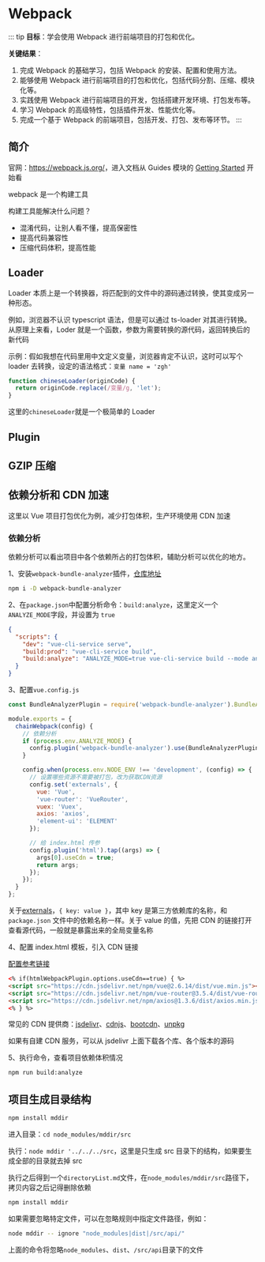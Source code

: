 # Webpack

::: tip
**目标**：学会使用 Webpack 进行前端项目的打包和优化。

**关键结果**：

1. 完成 Webpack 的基础学习，包括 Webpack 的安装、配置和使用方法。
2. 能够使用 Webpack 进行前端项目的打包和优化，包括代码分割、压缩、模块化等。
3. 实践使用 Webpack 进行前端项目的开发，包括搭建开发环境、打包发布等。
4. 学习 Webpack 的高级特性，包括插件开发、性能优化等。
5. 完成一个基于 Webpack 的前端项目，包括开发、打包、发布等环节。
   :::

## 简介

官网：<https://webpack.js.org/>，进入文档从 Guides 模块的 [Getting Started](https://webpack.js.org/guides/getting-started/) 开始看

webpack 是一个构建工具

构建工具能解决什么问题？

- 混淆代码，让别人看不懂，提高保密性
- 提高代码兼容性
- 压缩代码体积，提高性能

## Loader

Loader 本质上是一个转换器，将匹配到的文件中的源码通过转换，使其变成另一种形态。

例如，浏览器不认识 typescript 语法，但是可以通过 ts-loader 对其进行转换。从原理上来看，Loder 就是一个函数，参数为需要转换的源代码，返回转换后的新代码

示例：假如我想在代码里用中文定义变量，浏览器肯定不认识，这时可以写个 loader 去转换，设定的语法格式：`变量 name = 'zgh'`

```js
function chineseLoader(originCode) {
  return originCode.replace(/变量/g, 'let');
}
```

这里的`chineseLoader`就是一个极简单的 Loader

## Plugin

## GZIP 压缩

## 依赖分析和 CDN 加速

这里以 Vue 项目打包优化为例，减少打包体积，生产环境使用 CDN 加速

### 依赖分析

依赖分析可以看出项目中各个依赖所占的打包体积，辅助分析可以优化的地方。

1、安装`webpack-bundle-analyzer`插件，[仓库地址](https://github.com/webpack-contrib/webpack-bundle-analyzer)

```sh
npm i -D webpack-bundle-analyzer
```

2、在`package.json`中配置分析命令：`build:analyze`，这里定义一个`ANALYZE_MODE`字段，并设置为 `true`

```json
{
  "scripts": {
    "dev": "vue-cli-service serve",
    "build:prod": "vue-cli-service build",
    "build:analyze": "ANALYZE_MODE=true vue-cli-service build --mode analyze"
  }
}
```

3、配置`vue.config.js`

```js
const BundleAnalyzerPlugin = require('webpack-bundle-analyzer').BundleAnalyzerPlugin;

module.exports = {
  chainWebpack(config) {
    // 依赖分析
    if (process.env.ANALYZE_MODE) {
      config.plugin('webpack-bundle-analyzer').use(BundleAnalyzerPlugin);
    }

    config.when(process.env.NODE_ENV !== 'development', (config) => {
      // 设置哪些资源不需要被打包，改为获取CDN资源
      config.set('externals', {
        vue: 'Vue',
        'vue-router': 'VueRouter',
        vuex: 'Vuex',
        axios: 'axios',
        'element-ui': 'ELEMENT'
      });

      // 给 index.html 传参
      config.plugin('html').tap((args) => {
        args[0].useCdn = true;
        return args;
      });
    });
  }
};
```

关于[externals](https://webpack.js.org/configuration/externals/#root)，`{ key: value }`，其中 key 是第三方依赖库的名称，和`package.json` 文件中的依赖名称一样。关于 value 的值，先把 CDN 的链接打开查看源代码，一般就是暴露出来的全局变量名称

4、配置 index.html 模板，引入 CDN 链接

[配置参考链接](https://cli.vuejs.org/zh/guide/html-and-static-assets.html)

```html
<% if(htmlWebpackPlugin.options.useCdn==true) { %>
<script src="https://cdn.jsdelivr.net/npm/vue@2.6.14/dist/vue.min.js"></script>
<script src="https://cdn.jsdelivr.net/npm/vue-router@3.5.4/dist/vue-router.global.min.js"></script>
<script src="https://cdn.jsdelivr.net/npm/axios@1.3.6/dist/axios.min.js"></script>
<% } %>
```

常见的 CDN 提供商：[jsdelivr](https://www.jsdelivr.com/)、[cdnjs](https://cdnjs.com/libraries)、[bootcdn](https://www.bootcdn.cn/)、[unpkg](https://unpkg.com/)

如果有自建 CDN 服务，可以从 jsdelivr 上面下载各个库、各个版本的源码

5、执行命令，查看项目依赖体积情况

```sh
npm run build:analyze
```

## 项目生成目录结构

```sh
npm install mddir
```

进入目录：`cd node_modules/mddir/src`

执行：`node mddir '../../../src`，这里是只生成 src 目录下的结构，如果要生成全部的目录就去掉 src

执行之后得到一个`directoryList.md`文件，在`node_modules/mddir/src`路径下，
拷贝内容之后记得删除依赖

```sh
npm install mddir
```

如果需要忽略特定文件，可以在忽略规则中指定文件路径，例如：

```sh
node mddir -- ignore "node_modules|dist|/src/api/"
```

上面的命令将忽略`node_modules`、`dist`、`/src/api`目录下的文件

##

